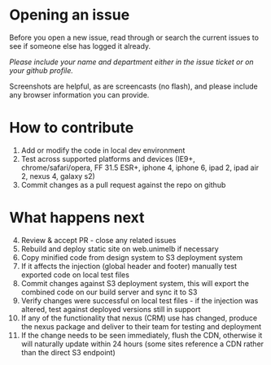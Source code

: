 # Opening an issue

Before you open a new issue, read through or search the current issues to see if someone else has logged it already.

*Please include your name and department either in the issue ticket or on your github profile.*

Screenshots are helpful, as are screencasts (no flash), and please include any browser information you can provide.

# How to contribute

1. Add or modify the code in local dev environment
2. Test across supported platforms and devices (IE9+, chrome/safari/opera, FF 31.5 ESR+, iphone 4, iphone 6, ipad 2, ipad air 2, nexus 4, galaxy s2)
3. Commit changes as a pull request against the repo on github

# What happens next

4. Review & accept PR - close any related issues
5. Rebuild and deploy static site on web.unimelb if necessary
6. Copy minified code from design system to S3 deployment system
7. If it affects the injection (global header and footer) manually test exported code on local test files
8. Commit changes against S3 deployment system, this will export the combined code on our build server and sync it to S3
9. Verify changes were successful on local test files - if the injection was altered, test against deployed versions still in support
10. If any of the functionality that nexus (CRM) use has changed, produce the nexus package and deliver to their team for testing and deployment
11. If the change needs to be seen immediately, flush the CDN, otherwise it will naturally update within 24 hours (some sites reference a CDN rather than the direct S3 endpoint)

